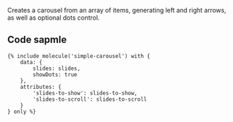 Creates a carousel from an array of items, generating left and right arrows, as well as optional dots control.

## Code sapmle

```
{% include molecule('simple-carousel') with {
    data: {
        slides: slides,
        showDots: true
    },
    attributes: {
        'slides-to-show': slides-to-show,
        'slides-to-scroll': slides-to-scroll
    }
} only %}
```
